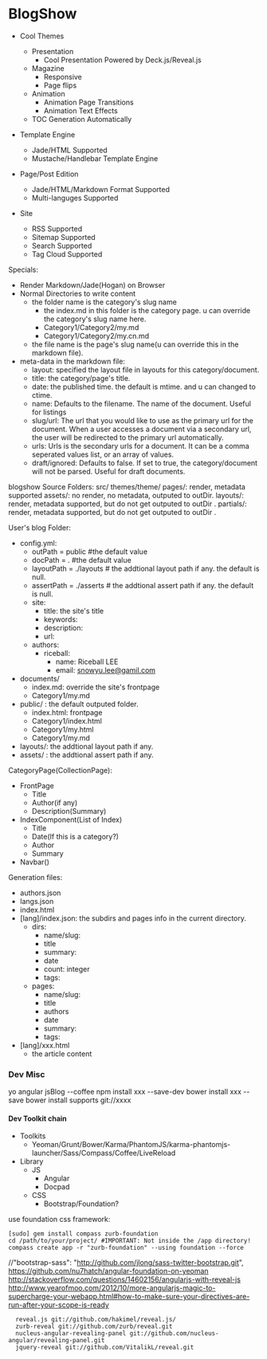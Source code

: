 
BlogShow
=========

* Cool Themes
  * Presentation
    * Cool Presentation Powered by Deck.js/Reveal.js
  * Magazine
    * Responsive
    * Page flips
  * Animation
    * Animation Page Transitions
    * Animation Text Effects
  * TOC Generation Automatically

* Template Engine
  * Jade/HTML Supported
  * Mustache/Handlebar Template Engine

* Page/Post Edition
  * Jade/HTML/Markdown Format Supported
  * Multi-languges Supported

* Site
  * RSS Supported
  * Sitemap Supported
  * Search Supported
  * Tag Cloud Supported


Specials:

* Render Markdown/Jade(Hogan) on Browser
* Normal Directories to write content
  * the folder name is the category's slug name
    * the index.md in this folder is the category page. u can override the category's slug name here.
    * Category1/Category2/my.md
    * Category1/Category2/my.cn.md
  * the file name is the page's slug name(u can override this in the markdown file).
* meta-data in the markdown file:
  * layout: specified the layout file in layouts for this category/document.
  * title: the category/page's title.
  * date:  the published time. the default is mtime. and u can changed to ctime.
  * name:  Defaults to the filename. The name of the document. Useful for listings
  * slug/url:  The url that you would like to use as the primary url for the document. 
    When a user accesses a document via a secondary url, the user will be redirected
    to the primary url automatically.
  * urls: Urls is the secondary urls for a document. It can be a comma seperated values
    list, or an array of values.
  * draft/ignored: Defaults to false. If set to true, the category/document will not be parsed.
    Useful for draft documents.


blogshow Source Folders:
  src/
    themes/theme/
      pages/: render, metadata supported
      assets/:     no render, no metadata, outputed to outDir.
      layouts/:   render, metadata supported, but do not get outputed to outDir .
      partials/:  render, metadata supported, but do not get outputed to outDir .

User's blog Folder:

* config.yml:
  * outPath     = public #the default value
  * docPath     = .      #the default value
  * layoutPath  = ./layouts  # the addtional layout path if any. the default is null.
  * assertPath  = ./asserts  # the addtional assert path if any. the default is null.
  * site:
    * title: the site's title
    * keywords: 
    * description:
    * url:
  * authors:
    * riceball:
      * name: Riceball LEE
      * email: snowyu.lee@gamil.com
* documents/
  * index.md: override the site's frontpage
  * Category1/my.md
* public/ : the default outputed folder.
  * index.html: frontpage
  * Category1/index.html
  * Category1/my.html
  * Category1/my.md
* layouts/: the addtional layout path if any.
* assets/ : the addtional assert path if any.

CategoryPage(CollectionPage):

* FrontPage
  * Title
  * Author(if any)
  * Description(Summary)
* IndexComponent(List of Index)
  * Title
  * Date(If this is a category?)
  * Author
  * Summary
* Navbar()
 

Generation files:

* authors.json
* langs.json
* index.html
* [lang]/index.json: the subdirs and pages info in the current directory.
  * dirs:
    * name/slug:
    * title
    * summary:
    * date
    * count: integer
    * tags:
  * pages:
    * name/slug:
    * title
    * authors
    * date
    * summary:
    * tags:
* [lang]/xxx.html
  * the article content




### Dev Misc

yo angular jsBlog --coffee
npm install xxx --save-dev
bower install xxx --save
bower install supports git://xxxx


#### Dev Toolkit chain

* Toolkits
  * Yeoman/Grunt/Bower/Karma/PhantomJS/karma-phantomjs-launcher/Sass/Compass/Coffee/LiveReload
* Library
  * JS
    * Angular
    * Docpad
  * CSS
    * Bootstrap/Foundation?

use foundation css framework: 

    [sudo] gem install compass zurb-foundation
    cd /path/to/your/project/ #IMPORTANT: Not inside the /app directory!
    compass create app -r "zurb-foundation" --using foundation --force

   //"bootstrap-sass": "http://github.com/jlong/sass-twitter-bootstrap.git",
   https://github.com/nu7hatch/angular-foundation-on-yeoman
   http://stackoverflow.com/questions/14602156/angularjs-with-reveal-js
   http://www.yearofmoo.com/2012/10/more-angularjs-magic-to-supercharge-your-webapp.html#how-to-make-sure-your-directives-are-run-after-your-scope-is-ready

      reveal.js git://github.com/hakimel/reveal.js/
      zurb-reveal git://github.com/zurb/reveal.git
      nucleus-angular-revealing-panel git://github.com/nucleus-angular/revealing-panel.git
      jquery-reveal git://github.com/VitalikL/reveal.git

